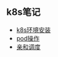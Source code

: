 ## k8s笔记

- [k8s环境安装](k8s_install/readme.md)
- [pod操作](pod/readme.md)
- [亲和调度](pod/nodescheduling/pod_affinity.md)

